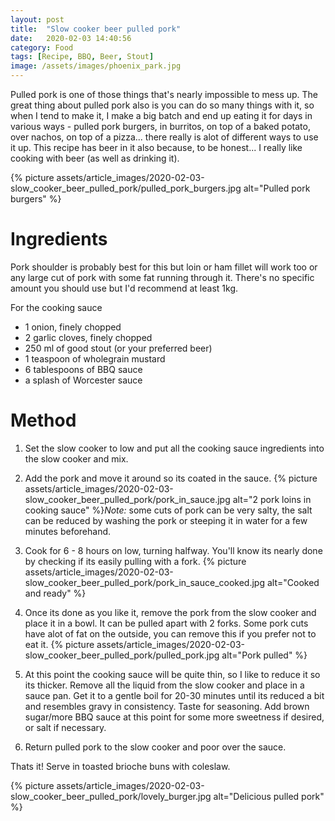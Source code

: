 ```yaml
---
layout: post
title:  "Slow cooker beer pulled pork"
date:   2020-02-03 14:40:56
category: Food
tags: [Recipe, BBQ, Beer, Stout]
image: /assets/images/phoenix_park.jpg
---
```

Pulled pork is one of those things that's nearly impossible to mess up. 
The great thing about pulled pork also is you can do so many things with it, so when I tend to make it, I make a big batch and end up eating it for days in various ways - pulled pork burgers, in burritos, on top of a baked potato, over nachos, on top of a pizza... there really is alot of different ways to use it up.
This recipe has beer in it also because, to be honest... I really like cooking with beer (as well as drinking it).

{% picture assets/article_images/2020-02-03-slow_cooker_beer_pulled_pork/pulled_pork_burgers.jpg  alt="Pulled pork burgers" %}

# Ingredients

Pork shoulder is probably best for this but loin or ham fillet will work too or any large cut of pork with some fat running through it.
There's no specific amount you should use but I'd recommend at least 1kg.

For the cooking sauce
* 1 onion, finely chopped
* 2 garlic cloves, finely chopped
* 250 ml of good stout (or your preferred beer)
* 1 teaspoon of wholegrain mustard
* 6 tablespoons of BBQ sauce
* a splash of Worcester sauce

# Method

1. Set the slow cooker to low and put all the cooking sauce ingredients into the slow cooker and mix.
2. Add the pork and move it around so its coated in the sauce.
{% picture assets/article_images/2020-02-03-slow_cooker_beer_pulled_pork/pork_in_sauce.jpg alt="2 pork loins in cooking sauce" %}_Note:_ some cuts of pork can be very salty, the salt can be reduced by washing the pork or steeping it in water for a few minutes beforehand.
3. Cook for 6 - 8 hours on low, turning halfway. You'll know its nearly done by checking if its easily pulling with a fork.
{% picture assets/article_images/2020-02-03-slow_cooker_beer_pulled_pork/pork_in_sauce_cooked.jpg  alt="Cooked and ready" %}

4. Once its done as you like it, remove the pork from the slow cooker and place it in a bowl. It can be pulled apart with 2 forks. Some pork cuts have alot of fat on the outside, you can remove this if you prefer not to eat it.
{% picture assets/article_images/2020-02-03-slow_cooker_beer_pulled_pork/pulled_pork.jpg  alt="Pork pulled" %}
5. At this point the cooking sauce will be quite thin, so I like to reduce it so its thicker. Remove all the liquid from the slow cooker and place in a sauce pan. Get it to a gentle boil for 20-30 minutes until its reduced a bit and resembles gravy in consistency. Taste for seasoning. Add brown sugar/more BBQ sauce at this point for some more sweetness if desired, or salt if necessary.
6. Return pulled pork to the slow cooker and poor over the sauce.

Thats it! Serve in toasted brioche buns with coleslaw.

{% picture assets/article_images/2020-02-03-slow_cooker_beer_pulled_pork/lovely_burger.jpg  alt="Delicious pulled pork" %}
